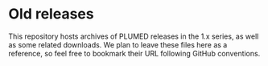 # Old releases

This repository hosts archives of PLUMED releases in the 1.x series, as well as some related downloads.
We plan to leave these files here as a reference, so feel free to bookmark their URL following GitHub conventions.
